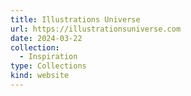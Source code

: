 ```yaml
---
title: Illustrations Universe
url: https://illustrationsuniverse.com
date: 2024-03-22
collection:
  - Inspiration
type: Collections
kind: website
---
```

